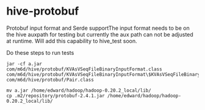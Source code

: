 hive-protobuf
=============

Protobuf input format and Serde supportThe input format needs to be on the hive auxpath for testing but currently the aux path can not be adjusted at runtime. Will add this
capability to hive_test soon.

Do these steps to run tests

    jar -cf a.jar com/m6d/hive/protobuf/KVAsVSeqFileBinaryInputFormat.class com/m6d/hive/protobuf/KVAsVSeqFileBinaryInputFormat\$KVAsVSeqFileBinaryRecordReader.class com/m6d/hive/protobuf/Pair.class

    mv a.jar /home/edward/hadoop/hadoop-0.20.2_local/lib/
    cp .m2/repository/protobuf-2.4.1.jar /home/edward/hadoop/hadoop-0.20.2_local/lib/

